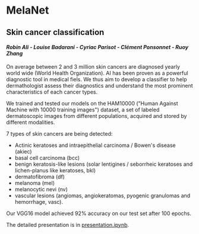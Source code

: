 # MelaNet

## Skin cancer classification

#### *Robin Ali - Louise Badarani - Cyriac Parisot - Clément Ponsonnet - Ruoy Zhang*

On average between 2 and 3 million skin cancers are diagnosed yearly world wide (World Health Organization). AI has been proven as a powerful diagnostic tool in medical fiels. We thus aim to develop a classifier to help dermathologist assess their diagnostics and understand the most prominent characteristics of each cancer types.

We trained and tested our models on the HAM10000 ("Human Against Machine with 10000 training images") dataset, a set of labeled dermatoscopic images from different populations, acquired and stored by different modalities.



7 types of skin cancers are being detected:
 - Actinic keratoses and intraepithelial carcinoma / Bowen's disease (akiec)
 - basal cell carcinoma (bcc)
 - benign keratosis-like lesions (solar lentigines / seborrheic keratoses and lichen-planus like keratoses, bkl)
 - dermatofibroma (df)
 - melanoma (mel)
 - melanocytic nevi (nv)
 - vascular lesions (angiomas, angiokeratomas, pyogenic granulomas and hemorrhage, vasc).

Our VGG16 model achieved 92% accuracy on our test set after 100 epochs.

The detailed presentation is in [presentation.ipynb](presentation.ipynb).

